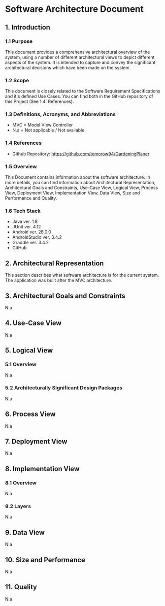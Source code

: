 # Software Architecture Document


## 1. Introduction

### 1.1	Purpose
This document provides a comprehensive architectural overview of the system, using a number of different architectural views to depict different aspects of the system. It is intended to capture and convey the significant architectural decisions which have been made on the system.

### 1.2	Scope
This document is closely related to the Software Requirement Specifications and it's defined Use Cases. You can find both in the GitHub repository of this Project (See 1.4: References). 
 
### 1.3	Definitions, Acronyms, and Abbreviations
* MVC = Model View Controller
* N.a = Not applicable / Not available

### 1.4	References
* Github Repository: https://github.com/tomorow94/GardeningPlaner


### 1.5	Overview
This Document contains information about the software architecture. In more details, you can find information about Architectural Representation, Architectural Goals and Constraints, Use-Case View,
Logical View, Process View, Deployment View, Implementation View, Data View, Size and Performance and Quality.

### 1.6 Tech Stack
* Java ver. 1.8
* JUnit ver. 4.12
* Android ver. 28.0.0
* AndroidStudio ver. 3.4.2
* Graddle ver. 3.4.2
* GitHub

## 2. Architectural Representation
This section describes what software architecture is for the current system.
The application was built after the MVC architecture.

## 3. Architectural Goals and Constraints
N.a

## 4. Use-Case View
N.a

## 5. Logical View

### 5.1 Overview
N.a

### 5.2	Architecturally Significant Design Packages
N.a

## 6. Process View 
N.a

## 7. Deployment View 
N.a

## 8. Implementation View 

### 8.1 Overview
N.a

### 8.2 Layers
N.a

## 9. Data View
N.a

## 10. Size and Performance
N.a

## 11. Quality
N.a
